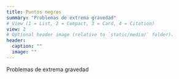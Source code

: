```yaml
---
title: Puntos negros
summary: "Problemas de extrema gravedad"
# View (1 = List, 2 = Compact, 3 = Card, 4 = Citation)
view: 2
# Optional header image (relative to `static/media/` folder).
header:
  caption: ""
  image: ""
---
```


Problemas de extrema gravedad
